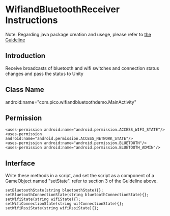 # WifiandBluetoothReceiver Instructions

Note: Regarding java package creation and usege, please refer to [the Guideline](https://github.com/PicoSupport/PicoSupport/blob/master/How_to_use_JAR_file_in_Unity_project_on_Pico_device.docx)

## Introduction
Receive broadcasts of bluetooth and wifi switches and connection status changes and pass the status to Unity

## Class Name
android:name="com.pico.wifiandbluetoothdemo.MainActivity"

## Permission
```
<uses-permission android:name="android.permission.ACCESS_WIFI_STATE"/>
<uses-permission android:name="android.permission.ACCESS_NETWORK_STATE"/>
<uses-permission android:name="android.permission.BLUETOOTH"/>
<uses-permission android:name="android.permission.BLUETOOTH_ADMIN"/>
```

## Interface
Write these methods in a script, and set the script as a component of a GameObject named "setState".
refer to section 3 of the Guideline above.

```
setBluetoothState(string bluetoothState){};
setBluetoothConnectionState(string bluetoothConnectionState){};
setWifiState(string wifiState){}; 
setWifiConnectionState(string wifConnectionState){};
setWifiRssiState(string wifiRssiState){};
```
